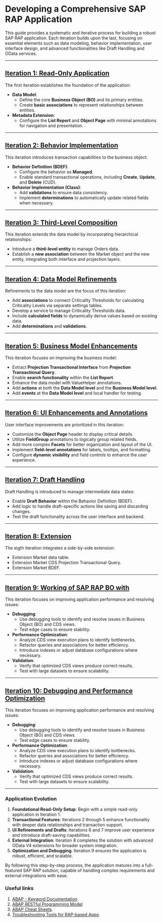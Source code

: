 # Developing a Comprehensive SAP RAP Application

This guide provides a systematic and iterative process for building a robust SAP RAP application. Each iteration builds upon the last, focusing on essential elements such as data modeling, behavior implementation, user interface design, and advanced functionalities like Draft Handling and OData services.

---

## [Iteration 1: Read-Only Application](./1st_iteration/notes.md)

The first iteration establishes the foundation of the application:

- **Data Model**:
  - Define the core **Business Object (BO)** and its primary entities.
  - Create **basic associations** to represent relationships between entities.
- **Metadata Extension**:
  - Configure the **List Report** and **Object Page** with minimal annotations for navigation and presentation.

---

## [Iteration 2: Behavior Implementation](./2ond_iteration/notes.md)

This iteration introduces transaction capabilities to the business object:

- **Behavior Definition (BDEF)**:
  - Configure the behavior as **Managed**.
  - Enable standard transactional operations, including **Create**, **Update**, and **Delete** (CUD).
- **Behavior Implementation (Class)**:
  - Add **validations** to ensure data consistency.
  - Implement **determinations** to automatically update related fields when necessary.

---

## [Iteration 3: Third-Level Composition](./3rd_iteration/notes.md)

This iteration extends the data model by incorporating hierarchical relationships:

- Introduce a **third-level entity** to manage Orders data.
- Establish a **new association** between the Market object and the new entity, integrating both interface and projection layers.

---

## [Iteration 4: Data Model Refinements](./4th_iteration/notes.md)

Refinements to the data model are the focus of this iteration:

- Add **associations** to connect Criticality Thresholds for calculating Criticality Levels via separate settings tables.
- Develop a service to manage Criticality Thresholds data.
- Include **calculated fields** to dynamically derive values based on existing data.
- Add **determinations** and **validations**.

---

## [Iteration 5: Business Model Enhancements](./5th_iteration/notes.md)

This iteration focuses on improving the business model:

- Extract **Projection Transactional Interface** from **Projection Transactional Query**.
- Enable **search functionality** within the **List Report**.
- Enhance the data model with ValueHelper annotations.
- Add **actions** at both the **Data Model level** and the **Business Model level**.
- Add **events** at the **Data Model level** and local handler for testing.

---

## [Iteration 6: UI Enhancements and Annotations](./6th_iteration/notes.md)

User interface improvements are prioritized in this iteration:

- Customize the **Object Page** header to display critical details.
- Utilize **FieldGroup** annotations to logically group related fields.
- Add more complex **Facets** for better organization and layout of the UI.
- Implement **field-level annotations** for labels, tooltips, and formatting.
- Configure **dynamic visibility** and field controls to enhance the user experience.

---

## [Iteration 7: Draft Handling](./7th_iteration/notes.md)

Draft Handling is introduced to manage intermediate data states:

- Enable **Draft Behavior** within the Behavior Definition (BDEF).
- Add logic to handle draft-specific actions like saving and discarding changes.
- Test the draft functionality across the user interface and backend.

---

## [Iteration 8: Extension](./8th_iteration/notes.md)

The eigth iteration integrates a side-by-side extension:
- Extension Market data table.
- Extension Market CDS Projection Transactional Query.
- Extension Market BDEF.

---

## [Iteration 9: Working of SAP RAP BO with](./9th_iteration/notes.md)

This iteration focuses on improving application performance and resolving issues:

- **Debugging**:
  - Use debugging tools to identify and resolve issues in Business Object (BO) and CDS views.
  - Test edge cases to ensure stability.
- **Performance Optimization**:
  - Analyze CDS view execution plans to identify bottlenecks.
  - Refactor queries and associations for better efficiency.
  - Introduce indexes or adjust database configurations where necessary.
- **Validation**:
  - Verify that optimized CDS views produce correct results.
  - Test with large datasets to ensure scalability.

---

## [Iteration 10: Debugging and Performance Optimization](./10th_iteration/notes.md)

This iteration focuses on improving application performance and resolving issues:

- **Debugging**:
  - Use debugging tools to identify and resolve issues in Business Object (BO) and CDS views.
  - Test edge cases to ensure stability.
- **Performance Optimization**:
  - Analyze CDS view execution plans to identify bottlenecks.
  - Refactor queries and associations for better efficiency.
  - Introduce indexes or adjust database configurations where necessary.
- **Validation**:
  - Verify that optimized CDS views produce correct results.
  - Test with large datasets to ensure scalability.

---

### Application Evolution

1. **Foundational Read-Only Setup**: Begin with a simple read-only application in Iteration 1.
2. **Transactional Features**: Iterations 2 through 5 enhance functionality with deeper data relationships and transaction support.
3. **UI Refinements and Drafts**: Iterations 6 and 7 improve user experience and introduce draft-saving capabilities.
4. **External Integration**: Iteration 8 completes the solution with advanced OData V4 extensions for broader system integration.
5. **Optimization and Debugging**: Iteration 9 ensures the application is robust, efficient, and scalable.

By following this step-by-step process, the application matures into a full-featured SAP RAP solution, capable of handling complex requirements and external integrations with ease.


### Useful links
1. [ABAP - Keyword Documentation](https://help.sap.com/doc/abapdocu_cp_index_htm/CLOUD/en-US/ABENABAP.html).
2. [ABAP RESTful Programming Model](https://help.sap.com/docs/CP/c0d02c4330c34b3abca88bdd57eaccfc/3b77569ca8ee4226bdab4fcebd6f6ea6.html)
3. [ABAP Cheat Sheets](https://github.com/SAP-samples/abap-cheat-sheets.git).
4. [Troubleshooting Tools for RAP-based Apps](https://pages.community.sap.com/topics/abap-testing-analysis/troubleshooting).